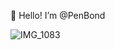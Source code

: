 👋 Hello! I’m @PenBond

<!---
PenBond/PenBond is a ✨ special ✨ repository because its `README.md` (this file) appears on your GitHub profile.
You can click the Preview link to take a look at your changes.
--->
![IMG_1083](https://github.com/user-attachments/assets/a43d55b6-1dd9-4dbd-aef5-8c9445fd8076)
